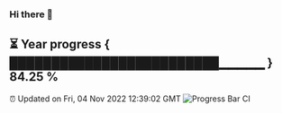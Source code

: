 ### Hi there 👋
⏳ Year progress { █████████████████████████▁▁▁▁▁ } 84.25 %
---
⏰ Updated on Fri, 04 Nov 2022 12:39:02 GMT
![Progress Bar CI](https://github.com/liununu/liununu/workflows/Progress%20Bar%20CI/badge.svg)
